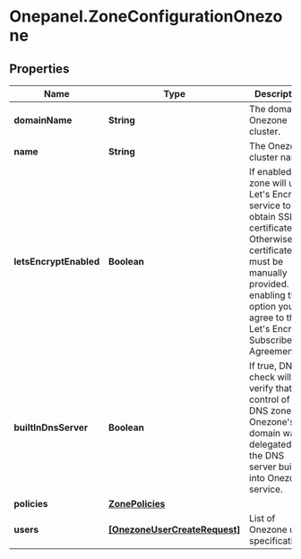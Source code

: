 # Onepanel.ZoneConfigurationOnezone

## Properties
Name | Type | Description | Notes
------------ | ------------- | ------------- | -------------
**domainName** | **String** | The domain of Onezone cluster. | 
**name** | **String** | The Onezone cluster name. | 
**letsEncryptEnabled** | **Boolean** | If enabled the zone will use Let&#39;s Encrypt service to obtain SSL certificates. Otherwise certificates must be manually provided. By enabling this option you agree to the Let&#39;s Encrypt Subscriber Agreement.  | [optional] [default to false]
**builtInDnsServer** | **Boolean** | If true, DNS check will verify that control of DNS zone for Onezone&#39;s domain was delegated to the DNS server built into Onezone service.  | [optional] 
**policies** | [**ZonePolicies**](ZonePolicies.md) |  | [optional] 
**users** | [**[OnezoneUserCreateRequest]**](OnezoneUserCreateRequest.md) | List of Onezone user specifications. | [optional] 


